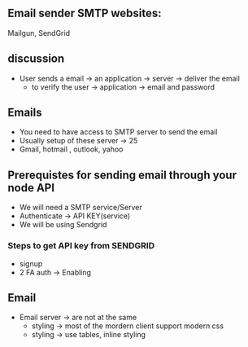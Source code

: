 ## Email sender SMTP websites:

Mailgun, SendGrid

## discussion

- User sends a email -> an application -> server -> deliver the email
  - to verify the user -> application -> email and password

## Emails

- You need to have access to SMTP server to send the email
- Usually setup of these server -> 25
- Gmail, hotmail , outlook, yahoo

## Prerequistes for sending email through your node API

- We will need a SMTP service/Server
- Authenticate -> API KEY(service)
- We will be using Sendgrid

### Steps to get API key from SENDGRID

- signup
- 2 FA auth -> Enabling

## Email

- Email server -> are not at the same
  - styling -> most of the mordern client support modern css
  - styling -> use tables, inline styling
